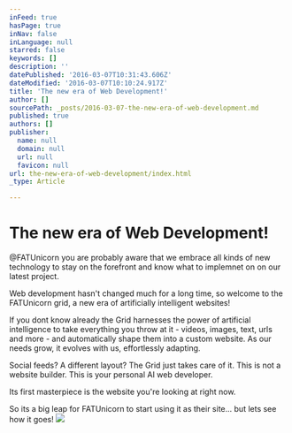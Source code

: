 ```yaml
---
inFeed: true
hasPage: true
inNav: false
inLanguage: null
starred: false
keywords: []
description: ''
datePublished: '2016-03-07T10:31:43.606Z'
dateModified: '2016-03-07T10:10:24.917Z'
title: 'The new era of Web Development!'
author: []
sourcePath: _posts/2016-03-07-the-new-era-of-web-development.md
published: true
authors: []
publisher:
  name: null
  domain: null
  url: null
  favicon: null
url: the-new-era-of-web-development/index.html
_type: Article

---
```

# The new era of Web Development!

@FATUnicorn you are probably aware that we embrace all kinds of new technology to stay on the forefront and know what to implemnet on on our latest project. 

Web development hasn't changed much for a long time, so welcome to the FATUnicorn grid, a new era of artificially intelligent websites!

If you dont know already the Grid harnesses the power of artificial intelligence to take everything you throw at it - videos, images, text, urls and more - and automatically shape them into a custom website. As our needs grow, it evolves with us, effortlessly adapting.

Social feeds? A different layout? The Grid just takes care of it. This is not a website builder. This is your personal AI web developer. 

Its first masterpiece is the website you're looking at right now. 

So its a big leap for FATUnicorn to start using it as their site... but lets see how it goes!
![](https://the-grid-user-content.s3-us-west-2.amazonaws.com/d314e5fb-ac00-47ba-9394-73895bff3c98.jpg)